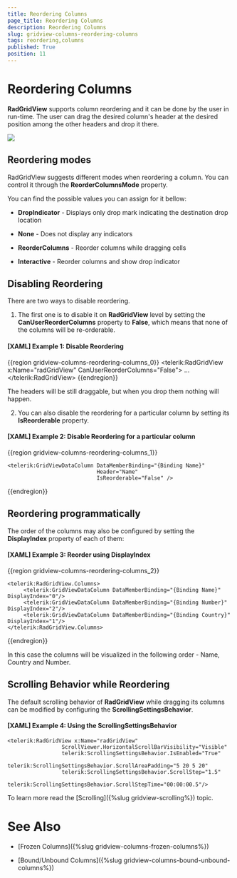```yaml
---
title: Reordering Columns
page_title: Reordering Columns
description: Reordering Columns
slug: gridview-columns-reordering-columns
tags: reordering,columns
published: True
position: 11
---
```


# Reordering Columns

__RadGridView__ supports column reordering and it can be done by the user in run-time. The user can drag the desired column's header at the desired position among the other headers and drop it there.

![](images/RadGridView_ReorderingColumns_1.png)

## Reordering modes 

RadGridView suggests different modes when reordering a column. You can control it through the __ReorderColumnsMode__ property.
        
You can find the possible values you can assign for it bellow:
        
* __DropIndicator__ - Displays only drop mark indicating the destination drop location
            
* __None__ - Does not display any indicators
            
* __ReorderColumns__ - Reorder columns while dragging cells
            
* __Interactive__ - Reorder columns and show drop indicator
            
## Disabling Reordering

There are two ways to disable reordering. 

1. The first one is to disable it on __RadGridView__ level by setting the __CanUserReorderColumns__ property to __False__, which means that none of the columns will be re-orderable.

#### __[XAML] Example 1: Disable Reordering__

{{region gridview-columns-reordering-columns_0}}
	<telerik:RadGridView x:Name="radGridView"
	                     CanUserReorderColumns="False">
	    ...
	</telerik:RadGridView>
{{endregion}}

The headers will be still draggable, but when you drop them nothing will happen.

2. You can also disable the reordering for a particular column by setting its __IsReorderable__ property.

#### __[XAML] Example 2: Disable Reordering for a particular column__

{{region gridview-columns-reordering-columns_1}}

	<telerik:GridViewDataColumn DataMemberBinding="{Binding Name}"
                                Header="Name"
                                IsReorderable="False" />
{{endregion}}

## Reordering programmatically 

The order of the columns may also be configured by setting the __DisplayIndex__ property of each of them:

#### __[XAML] Example 3: Reorder using DisplayIndex__

{{region gridview-columns-reordering-columns_2}}

	<telerik:RadGridView.Columns>
	     <telerik:GridViewDataColumn DataMemberBinding="{Binding Name}" DisplayIndex="0"/>
	     <telerik:GridViewDataColumn DataMemberBinding="{Binding Number}" DisplayIndex="2"/>
	     <telerik:GridViewDataColumn DataMemberBinding="{Binding Country}" DisplayIndex="1"/>
	</telerik:RadGridView.Columns>
{{endregion}}

In this case the columns will be visualized in the following order - Name, Country and Number.

## Scrolling Behavior while Reordering

The default scrolling behavior of __RadGridView__ while dragging its columns can be modified by configuring the __ScrollingSettingsBehavior__.

#### __[XAML] Example 4: Using the ScrollingSettingsBehavior__
 
	<telerik:RadGridView x:Name="radGridView" 
                     ScrollViewer.HorizontalScrollBarVisibility="Visible"
                     telerik:ScrollingSettingsBehavior.IsEnabled="True"
                     telerik:ScrollingSettingsBehavior.ScrollAreaPadding="5 20 5 20"
                     telerik:ScrollingSettingsBehavior.ScrollStep="1.5"
                     telerik:ScrollingSettingsBehavior.ScrollStepTime="00:00:00.5"/>


To learn more read the [Scrolling]({%slug gridview-scrolling%}) topic.


# See Also

 * [Frozen Columns]({%slug gridview-columns-frozen-columns%})

 * [Bound/Unbound Columns]({%slug gridview-columns-bound-unbound-columns%})
